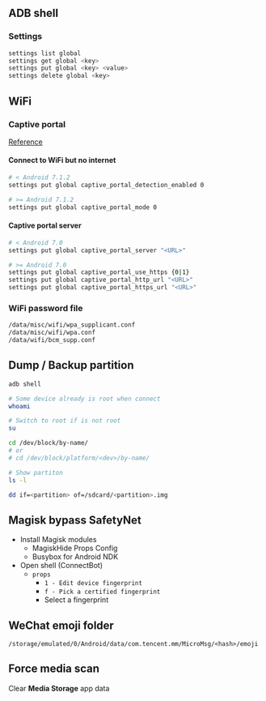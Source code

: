 ## ADB shell

### Settings

```bash
settings list global
settings get global <key>
settings put global <key> <value>
settings delete global <key>
```

## WiFi

### Captive portal

[Reference](https://www.noisyfox.io/android-captive-portal.html)

#### Connect to WiFi but no internet

```bash title="ADB shell"
# < Android 7.1.2
settings put global captive_portal_detection_enabled 0

# >= Android 7.1.2
settings put global captive_portal_mode 0
```

#### Captive portal server

```bash title="ADB shell"
# < Android 7.0
settings put global captive_portal_server "<URL>"

# >= Android 7.0
settings put global captive_portal_use_https {0|1}
settings put global captive_portal_http_url "<URL>"
settings put global captive_portal_https_url "<URL>"
```

### WiFi password file

```bash
/data/misc/wifi/wpa_supplicant.conf
/data/misc/wifi/wpa.conf
/data/wifi/bcm_supp.conf
```

## Dump / Backup partition

```bash
adb shell

# Some device already is root when connect
whoami

# Switch to root if is not root
su

cd /dev/block/by-name/
# or
# cd /dev/block/platform/<dev>/by-name/

# Show partiton
ls -l

dd if=<partition> of=/sdcard/<partition>.img
```

## Magisk bypass SafetyNet

- Install Magisk modules
  - MagiskHide Props Config
  - Busybox for Android NDK
- Open shell (ConnectBot)
  - `props`
    - `1 - Edit device fingerprint`
    - `f - Pick a certified fingerprint`
    - Select a fingerprint

## WeChat emoji folder

```
/storage/emulated/0/Android/data/com.tencent.mm/MicroMsg/<hash>/emoji
```

## Force media scan

Clear **Media Storage** app data
